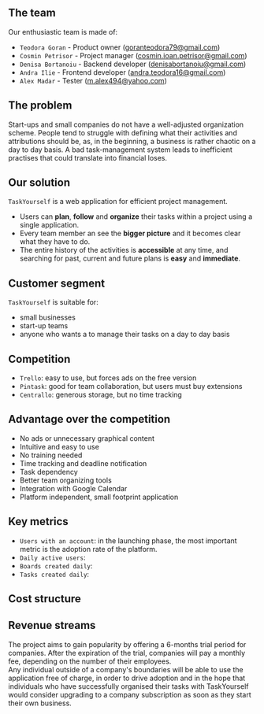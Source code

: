 ## The team
Our enthusiastic team is made of:
 - `Teodora Goran` - Product owner (<goranteodora79@gmail.com>)
 - `Cosmin Petrisor` - Project manager (<cosmin.ioan.petrisor@gmail.com>)
 - `Denisa Bortanoiu` - Backend developer (<denisabortanoiu@gmail.com>)
 - `Andra Ilie` - Frontend developer (<andra.teodora16@gmail.com>)
 - `Alex Madar` - Tester (<m.alex494@yahoo.com>)

## The problem
Start-ups and small companies do not have a well-adjusted organization scheme. 
People tend to struggle with defining what their activities and attributions should be,
as, in the beginning, a business is rather chaotic on a day to day basis.
A bad task-management system leads to inefficient practises that could translate
into financial loses.

## Our solution
`TaskYourself` is a web application for efficient project management. 
 * Users can **plan**, **follow** and **organize** their tasks within a project using 
a single application. 
 * Every team member an see the **bigger picture** and it 
becomes clear what they have to do.
 * The entire history of the activities is **accessible** at any time, and 
searching for past, current and future plans is **easy** and **immediate**.

## Customer segment
`TaskYourself` is suitable for:
 * small businesses 
 * start-up teams
 * anyone who wants a to manage their tasks on a day to day basis

## Competition 
 * `Trello`: easy to use, but forces ads on the free version
 * `Pintask`: good for team collaboration, but users must buy extensions
 * `Centrallo`: generous storage, but no time tracking

## Advantage over the competition
 * No ads or unnecessary graphical content
 * Intuitive and easy to use
 * No training needed
 * Time tracking and deadline notification
 * Task dependency
 * Better team organizing tools
 * Integration with Google Calendar
 * Platform independent, small footprint application

## Key metrics
 * `Users with an account`: in the launching phase, 
 the most important metric is the adoption rate of the platform. 
 * `Daily active users`: 
 * `Boards created daily`:
 * `Tasks created daily`: 

## Cost structure


## Revenue streams
The project aims to gain popularity by offering a 6-months trial period for companies.
After the expiration of the trial, companies will pay a monthly fee, depending on the number
of their employees.<br/>
Any individual outside of a company's boundaries will be able to use the application
free of charge, in order to drive adoption and in the hope that individuals who have
successfully organised their tasks with TaskYourself would consider upgrading to a 
company subscription as soon as they start their own business.
